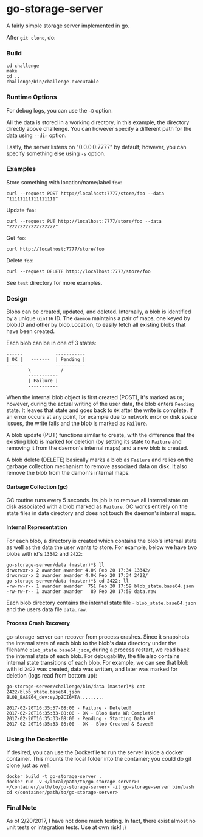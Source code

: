 # go-storage-server

A fairly simple storage server implemented in go. 

After `git clone`, do:

### Build
```
cd challenge
make
cd ..
challenge/bin/challenge-executable
```

### Runtime Options
For debug logs, you can use the `-D` option. 

All the data is stored in a working directory, in this example, the directory directly above challenge. You can however specify a different path for the data using `--dir` option.

Lastly, the server listens on "0.0.0.0:7777" by default; however, you can specify something else using `-s` option.


### Examples

Store something with location/name/label `foo`:
```
curl --request POST http://localhost:7777/store/foo --data "11111111111111111"
```
Update `foo`:
```
curl --request PUT http://localhost:7777/store/foo --data "22222222222222222"
```
Get `foo`:
```
curl http://localhost:7777/store/foo
```
Delete `foo`:
```
curl --request DELETE http://localhost:7777/store/foo
```
See `test` directory for more examples.


### Design

Blobs can be created, updated, and deleted. Internally, a blob is identified by a unique `uint16` ID. The `daemon` maintains a pair of maps, one keyed by blob.ID and other by blob.Location, to easily fetch all existing blobs that have been created. 

Each blob can be in one of 3 states:
```
------			  -----------
| OK |   -------  | Pending | 
------            -----------
		\			/
		-----------
		| Failure |
		-----------
```
When the internal blob object is first created (POST), it's marked as `OK`; however, during the actual writing of the user data, the blob enters `Pending` state. It leaves that state and goes back to `OK` after the write is complete. If an error occurs at any point, for example due to network error or disk space issues, the write fails and the blob is marked as `Failure`. 

A blob update (PUT) functions similar to create, with the difference that the existing blob is marked for deletion (by setting its state to `Failure` and removing it from the daemon's internal maps) and a new blob is created. 

A blob delete (DELETE) basically marks a blob as `Failure` and relies on the garbage collection mechanism to remove associaed data on disk. It also remove the blob from the damon's internal maps. 

#### Garbage Collection (gc) 

GC routine runs every 5 seconds. Its job is to remove all internal state on disk associated with a blob marked as `Failure`. GC works entirely on the state files in data directory and does not touch the daemon's internal maps. 

#### Internal Representation

For each blob, a directory is created which contains the blob's internal state as well as the data the user wants to store. For example, below we have two blobs with id's `13342` and `2422`:

```
go-storage-server/data (master)*$ ll
drwxrwxr-x 2 awander awander 4.0K Feb 20 17:34 13342/
drwxrwxr-x 2 awander awander 4.0K Feb 20 17:34 2422/
go-storage-server/data (master)*$ cd 2422; ll
-rw-rw-r-- 1 awander awander  751 Feb 20 17:59 blob_state.base64.json
-rw-rw-r-- 1 awander awander   89 Feb 20 17:59 data.raw
```

Each blob directory contains the internal state file - `blob_state.base64.json` and the users data file `data.raw`. 

#### Process Crash Recovery

go-storage-server can recover from process crashes. Since it snapshots the internal state of each blob to the blob's data directory under the filename `blob_state.base64.json`, during a process restart, we read back the internal state of each blob. 
For debugability, the file also contains internal state transitions of each blob. For example, we can see that blob with id `2422` was created, data was written, and later was marked for deletion (logs read from bottom up):

```
go-storage-server/challenge/bin/data (master)*$ cat 2422/blob_state.base64.json 
BLOB_BASE64_dev:eyJpZCI6MTA.........

2017-02-20T16:35:57-08:00 - Failure - Deleted!
2017-02-20T16:35:33-08:00 - OK - Blob Data WR Complete!
2017-02-20T16:35:33-08:00 - Pending - Starting Data WR
2017-02-20T16:35:33-08:00 - OK - Blob Created & Saved!
```

### Using the Dockerfile
If desired, you can use the Dockerfile to run the server inside a docker container. This mounts the local folder into the container; you could do git clone just as well.
```
docker build -t go-storage-server .
docker run -v </local/path/to/go-storage-server>:</container/path/to/go-storage-server> -it go-storage-server bin/bash
cd </container/path/to/go-storage-server>
```

### Final Note
As of 2/20/2017, I have not done much testing. In fact, there exist almost no unit tests or integration tests. 
Use at own risk! ;)


